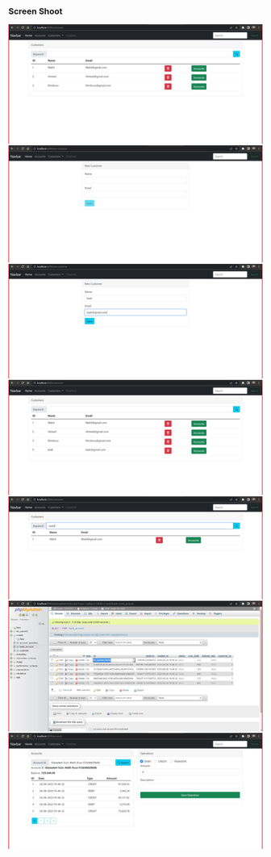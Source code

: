 <h3>Screen Shoot</h3>
<img src="screen/1.JPG">
<img src="screen/2.JPG">
<img src="screen/3.JPG">
<img src="screen/4.JPG">
<img src="screen/5.JPG">
<img src="screen/6.JPG">
<img src="screen/7.JPG">
